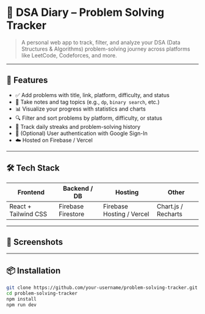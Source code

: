 # 📘 DSA Diary – Problem Solving Tracker

> A personal web app to track, filter, and analyze your DSA (Data Structures & Algorithms) problem-solving journey across platforms like LeetCode, Codeforces, and more.

---
## 🚀 Features

- ✅ Add problems with title, link, platform, difficulty, and status
- 📝 Take notes and tag topics (e.g., `dp`, `binary search`, etc.)
- 📊 Visualize your progress with statistics and charts
- 🔍 Filter and sort problems by platform, difficulty, or status
- 🧠 Track daily streaks and problem-solving history
- 🔐 (Optional) User authentication with Google Sign-In
- ☁️ Hosted on Firebase / Vercel

---

## 🛠️ Tech Stack

| Frontend        | Backend / DB   | Hosting        | Other |
|----------------|----------------|----------------|-------|
| React + Tailwind CSS | Firebase Firestore | Firebase Hosting / Vercel | Chart.js / Recharts |

---

## 📸 Screenshots



---

## 📦 Installation

```bash
git clone https://github.com/your-username/problem-solving-tracker.git
cd problem-solving-tracker
npm install
npm run dev

